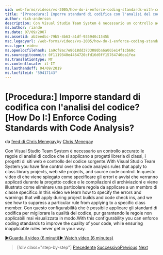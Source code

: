 ```yaml
---
uid: web-forms/videos/vs-2005/how-do-i-enforce-coding-standards-with-code-analysis
title: "[Procedura:] Imporre standard di codifica con l'analisi del codice? | Microsoft Docs"
author: rick-anderson
description: Con Visual Studio Team System è necessario un controllo accurato le regole di analisi di codice che si applicano a progetti libreria di classi, i progetti di siti web e co di codice sorgente...
ms.author: riande
ms.date: 07/09/2007
ms.assetid: ab2eedbc-79b5-4b63-a1df-935940c1545b
msc.legacyurl: /web-forms/videos/vs-2005/how-do-i-enforce-coding-standards-with-code-analysis
msc.type: video
ms.openlocfilehash: 1a9cf8ac7e8618dd3733080ba6a065e14f1cb68c
ms.sourcegitcommit: 0f1119340e4464720cfd16d0ff15764746ea1fea
ms.translationtype: MT
ms.contentlocale: it-IT
ms.lasthandoff: 04/09/2019
ms.locfileid: "59417143"
---
```

# <a name="how-do-i-enforce-coding-standards-with-code-analysis"></a><span data-ttu-id="d05ad-104">[Procedura:] Imporre standard di codifica con l'analisi del codice?</span><span class="sxs-lookup"><span data-stu-id="d05ad-104">[How Do I:] Enforce Coding Standards with Code Analysis?</span></span>

<span data-ttu-id="d05ad-105">da [feed di Chris Menegay](https://twitter.com/CMenegay)</span><span class="sxs-lookup"><span data-stu-id="d05ad-105">by [Chris Menegay](https://twitter.com/CMenegay)</span></span>

<span data-ttu-id="d05ad-106">Con Visual Studio Team System è necessario un controllo accurato le regole di analisi di codice che si applicano a progetti libreria di classi, i progetti di siti web e controllo del codice sorgente.</span><span class="sxs-lookup"><span data-stu-id="d05ad-106">With Visual Studio Team System you have fine control over the code analysis rules that apply to class library projects, web site projects, and source code control.</span></span> <span data-ttu-id="d05ad-107">In questo video di che viene spiegato come specificare gli errori e avvisi che verranno applicati durante la progetto codice e le compilazioni di archiviazioni e viene illustrato come eliminare una particolare regola da applicare a un membro di classe specifico.</span><span class="sxs-lookup"><span data-stu-id="d05ad-107">In this video we learn how to specify the errors and warnings that will apply during project builds and code check ins, and we see how to suppress a particular rule from applying to a specific class member.</span></span> <span data-ttu-id="d05ad-108">Con questo configurabilità che è possibile applicare gli standard di codifica per migliorare la qualità del codice, pur garantendo le regole non applicabili mai visualizzata in modo.</span><span class="sxs-lookup"><span data-stu-id="d05ad-108">With this configurability you can enforce coding standards to improve the quality of your code, while ensuring inapplicable rules never get in your way.</span></span>

[<span data-ttu-id="d05ad-109">&#9654;Guarda il video (6 minuti)</span><span class="sxs-lookup"><span data-stu-id="d05ad-109">&#9654; Watch video (6 minutes)</span></span>](https://channel9.msdn.com/Blogs/ASP-NET-Site-Videos/how-do-i-enforce-coding-standards-with-code-analysis)

> [!div class="step-by-step"]
> <span data-ttu-id="d05ad-110">[Precedente](how-do-i-set-up-distributed-load-testing-for-high-volume-tests.md)
> [Successivo](how-do-i-use-generic-tests.md)</span><span class="sxs-lookup"><span data-stu-id="d05ad-110">[Previous](how-do-i-set-up-distributed-load-testing-for-high-volume-tests.md)
[Next](how-do-i-use-generic-tests.md)</span></span>
